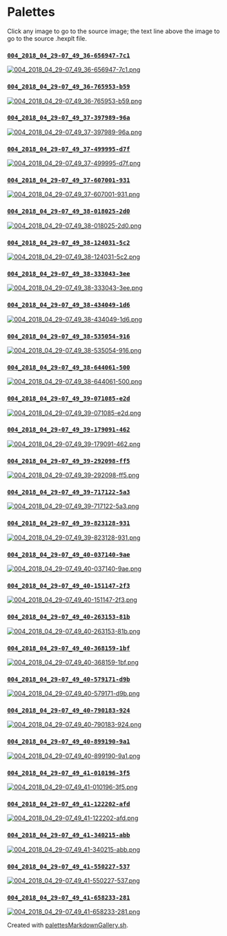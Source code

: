 # Palettes

Click any image to go to the source image; the text line above the image to go to the source .hexplt file.

### [`004_2018_04_29-07_49_36-656947-7c1`](004_2018_04_29-07_49_36-656947-7c1.hexplt)

[ ![004_2018_04_29-07_49_36-656947-7c1.png](004_2018_04_29-07_49_36-656947-7c1.png) ](004_2018_04_29-07_49_36-656947-7c1.png)

### [`004_2018_04_29-07_49_36-765953-b59`](004_2018_04_29-07_49_36-765953-b59.hexplt)

[ ![004_2018_04_29-07_49_36-765953-b59.png](004_2018_04_29-07_49_36-765953-b59.png) ](004_2018_04_29-07_49_36-765953-b59.png)

### [`004_2018_04_29-07_49_37-397989-96a`](004_2018_04_29-07_49_37-397989-96a.hexplt)

[ ![004_2018_04_29-07_49_37-397989-96a.png](004_2018_04_29-07_49_37-397989-96a.png) ](004_2018_04_29-07_49_37-397989-96a.png)

### [`004_2018_04_29-07_49_37-499995-d7f`](004_2018_04_29-07_49_37-499995-d7f.hexplt)

[ ![004_2018_04_29-07_49_37-499995-d7f.png](004_2018_04_29-07_49_37-499995-d7f.png) ](004_2018_04_29-07_49_37-499995-d7f.png)

### [`004_2018_04_29-07_49_37-607001-931`](004_2018_04_29-07_49_37-607001-931.hexplt)

[ ![004_2018_04_29-07_49_37-607001-931.png](004_2018_04_29-07_49_37-607001-931.png) ](004_2018_04_29-07_49_37-607001-931.png)

### [`004_2018_04_29-07_49_38-018025-2d0`](004_2018_04_29-07_49_38-018025-2d0.hexplt)

[ ![004_2018_04_29-07_49_38-018025-2d0.png](004_2018_04_29-07_49_38-018025-2d0.png) ](004_2018_04_29-07_49_38-018025-2d0.png)

### [`004_2018_04_29-07_49_38-124031-5c2`](004_2018_04_29-07_49_38-124031-5c2.hexplt)

[ ![004_2018_04_29-07_49_38-124031-5c2.png](004_2018_04_29-07_49_38-124031-5c2.png) ](004_2018_04_29-07_49_38-124031-5c2.png)

### [`004_2018_04_29-07_49_38-333043-3ee`](004_2018_04_29-07_49_38-333043-3ee.hexplt)

[ ![004_2018_04_29-07_49_38-333043-3ee.png](004_2018_04_29-07_49_38-333043-3ee.png) ](004_2018_04_29-07_49_38-333043-3ee.png)

### [`004_2018_04_29-07_49_38-434049-1d6`](004_2018_04_29-07_49_38-434049-1d6.hexplt)

[ ![004_2018_04_29-07_49_38-434049-1d6.png](004_2018_04_29-07_49_38-434049-1d6.png) ](004_2018_04_29-07_49_38-434049-1d6.png)

### [`004_2018_04_29-07_49_38-535054-916`](004_2018_04_29-07_49_38-535054-916.hexplt)

[ ![004_2018_04_29-07_49_38-535054-916.png](004_2018_04_29-07_49_38-535054-916.png) ](004_2018_04_29-07_49_38-535054-916.png)

### [`004_2018_04_29-07_49_38-644061-500`](004_2018_04_29-07_49_38-644061-500.hexplt)

[ ![004_2018_04_29-07_49_38-644061-500.png](004_2018_04_29-07_49_38-644061-500.png) ](004_2018_04_29-07_49_38-644061-500.png)

### [`004_2018_04_29-07_49_39-071085-e2d`](004_2018_04_29-07_49_39-071085-e2d.hexplt)

[ ![004_2018_04_29-07_49_39-071085-e2d.png](004_2018_04_29-07_49_39-071085-e2d.png) ](004_2018_04_29-07_49_39-071085-e2d.png)

### [`004_2018_04_29-07_49_39-179091-462`](004_2018_04_29-07_49_39-179091-462.hexplt)

[ ![004_2018_04_29-07_49_39-179091-462.png](004_2018_04_29-07_49_39-179091-462.png) ](004_2018_04_29-07_49_39-179091-462.png)

### [`004_2018_04_29-07_49_39-292098-ff5`](004_2018_04_29-07_49_39-292098-ff5.hexplt)

[ ![004_2018_04_29-07_49_39-292098-ff5.png](004_2018_04_29-07_49_39-292098-ff5.png) ](004_2018_04_29-07_49_39-292098-ff5.png)

### [`004_2018_04_29-07_49_39-717122-5a3`](004_2018_04_29-07_49_39-717122-5a3.hexplt)

[ ![004_2018_04_29-07_49_39-717122-5a3.png](004_2018_04_29-07_49_39-717122-5a3.png) ](004_2018_04_29-07_49_39-717122-5a3.png)

### [`004_2018_04_29-07_49_39-823128-931`](004_2018_04_29-07_49_39-823128-931.hexplt)

[ ![004_2018_04_29-07_49_39-823128-931.png](004_2018_04_29-07_49_39-823128-931.png) ](004_2018_04_29-07_49_39-823128-931.png)

### [`004_2018_04_29-07_49_40-037140-9ae`](004_2018_04_29-07_49_40-037140-9ae.hexplt)

[ ![004_2018_04_29-07_49_40-037140-9ae.png](004_2018_04_29-07_49_40-037140-9ae.png) ](004_2018_04_29-07_49_40-037140-9ae.png)

### [`004_2018_04_29-07_49_40-151147-2f3`](004_2018_04_29-07_49_40-151147-2f3.hexplt)

[ ![004_2018_04_29-07_49_40-151147-2f3.png](004_2018_04_29-07_49_40-151147-2f3.png) ](004_2018_04_29-07_49_40-151147-2f3.png)

### [`004_2018_04_29-07_49_40-263153-81b`](004_2018_04_29-07_49_40-263153-81b.hexplt)

[ ![004_2018_04_29-07_49_40-263153-81b.png](004_2018_04_29-07_49_40-263153-81b.png) ](004_2018_04_29-07_49_40-263153-81b.png)

### [`004_2018_04_29-07_49_40-368159-1bf`](004_2018_04_29-07_49_40-368159-1bf.hexplt)

[ ![004_2018_04_29-07_49_40-368159-1bf.png](004_2018_04_29-07_49_40-368159-1bf.png) ](004_2018_04_29-07_49_40-368159-1bf.png)

### [`004_2018_04_29-07_49_40-579171-d9b`](004_2018_04_29-07_49_40-579171-d9b.hexplt)

[ ![004_2018_04_29-07_49_40-579171-d9b.png](004_2018_04_29-07_49_40-579171-d9b.png) ](004_2018_04_29-07_49_40-579171-d9b.png)

### [`004_2018_04_29-07_49_40-790183-924`](004_2018_04_29-07_49_40-790183-924.hexplt)

[ ![004_2018_04_29-07_49_40-790183-924.png](004_2018_04_29-07_49_40-790183-924.png) ](004_2018_04_29-07_49_40-790183-924.png)

### [`004_2018_04_29-07_49_40-899190-9a1`](004_2018_04_29-07_49_40-899190-9a1.hexplt)

[ ![004_2018_04_29-07_49_40-899190-9a1.png](004_2018_04_29-07_49_40-899190-9a1.png) ](004_2018_04_29-07_49_40-899190-9a1.png)

### [`004_2018_04_29-07_49_41-010196-3f5`](004_2018_04_29-07_49_41-010196-3f5.hexplt)

[ ![004_2018_04_29-07_49_41-010196-3f5.png](004_2018_04_29-07_49_41-010196-3f5.png) ](004_2018_04_29-07_49_41-010196-3f5.png)

### [`004_2018_04_29-07_49_41-122202-afd`](004_2018_04_29-07_49_41-122202-afd.hexplt)

[ ![004_2018_04_29-07_49_41-122202-afd.png](004_2018_04_29-07_49_41-122202-afd.png) ](004_2018_04_29-07_49_41-122202-afd.png)

### [`004_2018_04_29-07_49_41-340215-abb`](004_2018_04_29-07_49_41-340215-abb.hexplt)

[ ![004_2018_04_29-07_49_41-340215-abb.png](004_2018_04_29-07_49_41-340215-abb.png) ](004_2018_04_29-07_49_41-340215-abb.png)

### [`004_2018_04_29-07_49_41-550227-537`](004_2018_04_29-07_49_41-550227-537.hexplt)

[ ![004_2018_04_29-07_49_41-550227-537.png](004_2018_04_29-07_49_41-550227-537.png) ](004_2018_04_29-07_49_41-550227-537.png)

### [`004_2018_04_29-07_49_41-658233-281`](004_2018_04_29-07_49_41-658233-281.hexplt)

[ ![004_2018_04_29-07_49_41-658233-281.png](004_2018_04_29-07_49_41-658233-281.png) ](004_2018_04_29-07_49_41-658233-281.png)

Created with [palettesMarkdownGallery.sh](https://github.com/earthbound19/_ebDev/blob/master/scripts/palettesMarkdownGallery.sh).